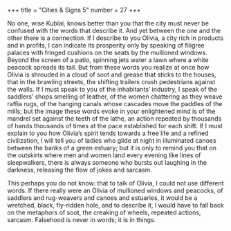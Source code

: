 +++
title = "Cities & Signs 5"
number = 27
+++

No one, wise Kublai, knows better than you that the city must never be confused with the words that describe it. And yet between the one and the other there is a connection. If I describe to you Olivia, a city rich in products and in profits, I can indicate its prosperity only by speaking of filigree palaces with fringed cushions on the seats by the mullioned windows. Beyond the screen of a patio, spinning jets water a lawn where a white peacock spreads its tail. But from these words you realize at once how Olivia is shrouded in a cloud of soot and grease that sticks to the houses, that in the brawling streets, the shifting trailers crush pedestrians against the walls. If I must speak to you of the inhabitants’ industry, I speak of the saddlers’ shops smelling of leather, of the women chattering as they weave raffia rugs, of the hanging canals whose cascades move the paddles of the mills; but the image these words evoke in your enlightened mind is of the mandrel set against the teeth of the lathe, an action repeated by thousands of hands thousands of times at the pace established for each shift. If I must explain to you how Olivia’s spirit tends towards a free life and a refined civilization, I will tell you of ladies who glide at night in illuminated canoes between the banks of a green estuary; but it is only to remind you that on the outskirts where men and women land every evening like lines of sleepwalkers, there is always someone who bursts out laughing in the darkness, releasing the flow of jokes and sarcasm.

This perhaps you do not know: that to talk of Olivia, I could not use different words. If there really were an Olivia of mullioned windows and peacocks, of saddlers and rug-weavers and canoes and estuaries, it would be a wretched, black, fly-ridden hole, and to describe it, I would have to fall back on the metaphors of soot, the creaking of wheels, repeated actions, sarcasm. Falsehood is never in words; it is in things.